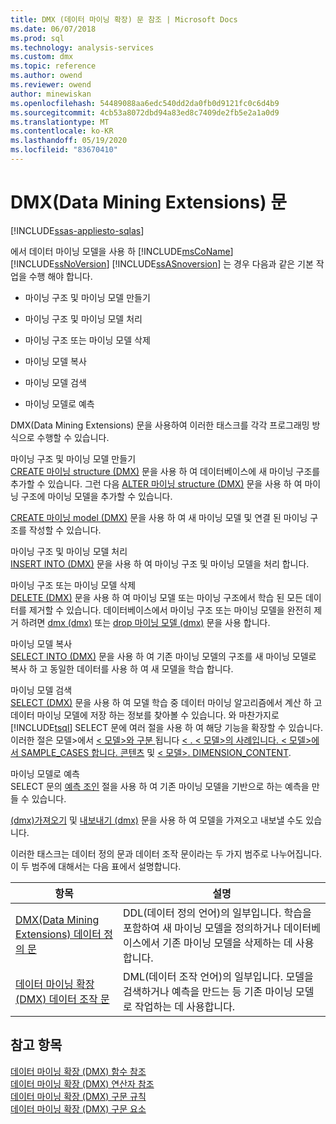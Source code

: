 ```yaml
---
title: DMX (데이터 마이닝 확장) 문 참조 | Microsoft Docs
ms.date: 06/07/2018
ms.prod: sql
ms.technology: analysis-services
ms.custom: dmx
ms.topic: reference
ms.author: owend
ms.reviewer: owend
author: minewiskan
ms.openlocfilehash: 54489088aa6edc540dd2da0fb0d9121fc0c6d4b9
ms.sourcegitcommit: 4cb53a8072dbd94a83ed8c7409de2fb5e2a1a0d9
ms.translationtype: MT
ms.contentlocale: ko-KR
ms.lasthandoff: 05/19/2020
ms.locfileid: "83670410"
---
```

# <a name="data-mining-extensions-dmx-statements"></a>DMX(Data Mining Extensions) 문
[!INCLUDE[ssas-appliesto-sqlas](../includes/ssas-appliesto-sqlas.md)]

  에서 데이터 마이닝 모델을 사용 하 [!INCLUDE[msCoName](../includes/msconame-md.md)] [!INCLUDE[ssNoVersion](../includes/ssnoversion-md.md)] [!INCLUDE[ssASnoversion](../includes/ssasnoversion-md.md)] 는 경우 다음과 같은 기본 작업을 수행 해야 합니다.  
  
-   마이닝 구조 및 마이닝 모델 만들기  
  
-   마이닝 구조 및 마이닝 모델 처리  
  
-   마이닝 구조 또는 마이닝 모델 삭제  
  
-   마이닝 모델 복사  
  
-   마이닝 모델 검색  
  
-   마이닝 모델로 예측  
  
 DMX(Data Mining Extensions) 문을 사용하여 이러한 태스크를 각각 프로그래밍 방식으로 수행할 수 있습니다.  
  
 마이닝 구조 및 마이닝 모델 만들기  
 [CREATE 마이닝 structure &#40;DMX&#41;](../dmx/create-mining-structure-dmx.md) 문을 사용 하 여 데이터베이스에 새 마이닝 구조를 추가할 수 있습니다. 그런 다음 [ALTER 마이닝 structure &#40;DMX&#41;](../dmx/alter-mining-structure-dmx.md) 문을 사용 하 여 마이닝 구조에 마이닝 모델을 추가할 수 있습니다.  
  
 [CREATE 마이닝 model &#40;DMX&#41;](../dmx/create-mining-model-dmx.md) 문을 사용 하 여 새 마이닝 모델 및 연결 된 마이닝 구조를 작성할 수 있습니다.  
  
 마이닝 구조 및 마이닝 모델 처리  
 [INSERT INTO &#40;DMX&#41;](../dmx/insert-into-dmx.md) 문을 사용 하 여 마이닝 구조 및 마이닝 모델을 처리 합니다.  
  
 마이닝 구조 또는 마이닝 모델 삭제  
 [DELETE &#40;DMX&#41;](../dmx/delete-dmx.md) 문을 사용 하 여 마이닝 모델 또는 마이닝 구조에서 학습 된 모든 데이터를 제거할 수 있습니다. 데이터베이스에서 마이닝 구조 또는 마이닝 모델을 완전히 제거 하려면 [dmx &#40;dmx&#41;](../dmx/drop-mining-structure-dmx.md) 또는 [drop 마이닝 모델 &#40;dmx&#41;](../dmx/drop-mining-model-dmx.md) 문을 사용 합니다.  
  
 마이닝 모델 복사  
 [SELECT INTO &#40;DMX&#41;](../dmx/select-into-dmx.md) 문을 사용 하 여 기존 마이닝 모델의 구조를 새 마이닝 모델로 복사 하 고 동일한 데이터를 사용 하 여 새 모델을 학습 합니다.  
  
 마이닝 모델 검색  
 [SELECT &#40;DMX&#41;](../dmx/select-dmx.md) 문을 사용 하 여 모델 학습 중 데이터 마이닝 알고리즘에서 계산 하 고 데이터 마이닝 모델에 저장 하는 정보를 찾아볼 수 있습니다. 와 마찬가지로 [!INCLUDE[tsql](../includes/tsql-md.md)] SELECT 문에 여러 절을 사용 하 여 해당 기능을 확장할 수 있습니다. 이러한 절은 모델>에서 [ \< 모델>와 구분 ](../dmx/select-distinct-from-model-dmx.md)됩니다 [ \< . ](../dmx/select-from-model-cases-dmx.md) [ \< 모델>의 사례입니다. ](../dmx/select-from-model-sample-cases-dmx.md) [ \< 모델>에서 SAMPLE_CASES 합니다. 콘텐츠](../dmx/select-from-model-content-dmx.md) 및 [ \< 모델>. DIMENSION_CONTENT](../dmx/select-from-model-dimension-content-dmx.md).  
  
 마이닝 모델로 예측  
 SELECT 문의 [예측 조인](../dmx/select-from-model-prediction-join-dmx.md) 절을 사용 하 여 기존 마이닝 모델을 기반으로 하는 예측을 만들 수 있습니다.  
  
 [&#40;dmx&#41;가져오기](../dmx/import-dmx.md) 및 [내보내기 &#40;dmx&#41;](../dmx/export-dmx.md) 문을 사용 하 여 모델을 가져오고 내보낼 수도 있습니다.  
  
 이러한 태스크는 데이터 정의 문과 데이터 조작 문이라는 두 가지 범주로 나누어집니다. 이 두 범주에 대해서는 다음 표에서 설명합니다.  
  
|항목|설명|  
|-----------|-----------------|  
|[DMX&#40;Data Mining Extensions&#41; 데이터 정의 문](../dmx/dmx-statements-data-definition.md)|DDL(데이터 정의 언어)의 일부입니다. 학습을 포함하여 새 마이닝 모델을 정의하거나 데이터베이스에서 기존 마이닝 모델을 삭제하는 데 사용합니다.|  
|[데이터 마이닝 확장 &#40;DMX&#41; 데이터 조작 문](../dmx/dmx-statements-data-manipulation.md)|DML(데이터 조작 언어)의 일부입니다. 모델을 검색하거나 예측을 만드는 등 기존 마이닝 모델로 작업하는 데 사용합니다.|  
  
## <a name="see-also"></a>참고 항목  
 [데이터 마이닝 확장 &#40;DMX&#41; 함수 참조](../dmx/data-mining-extensions-dmx-function-reference.md)   
 [데이터 마이닝 확장 &#40;DMX&#41; 연산자 참조](../dmx/data-mining-extensions-dmx-operator-reference.md)   
 [데이터 마이닝 확장 &#40;DMX&#41; 구문 규칙](../dmx/data-mining-extensions-dmx-syntax-conventions.md)   
 [데이터 마이닝 확장 &#40;DMX&#41; 구문 요소](../dmx/data-mining-extensions-dmx-syntax-elements.md)  
  
  
